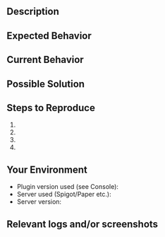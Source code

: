## Description
<!--- If the summary in the title is not enough, you can provide more information here. -->

## Expected Behavior
<!--- Tell us what should happen -->

## Current Behavior
<!--- Tell us what happens instead of the expected behavior -->

## Possible Solution
<!--- Not obligatory, but suggest a fix/reason for the bug, or ideas how to implement the addition or change -->

## Steps to Reproduce
<!--- Provide a link to a live example, or an unambiguous set of steps to reproduce this bug. Include code to reproduce, if relevant -->

1.
2.
3.
4.

## Your Environment
<!--- Include as many relevant details about the environment you experienced the bug in -->
* Plugin version used (see Console): 
* Server used (Spigot/Paper etc.): 
* Server version: 

## Relevant logs and/or screenshots
<!--- Paste any relevant logs - please use code blocks (```) to format console output, logs, and code as it's very hard to read otherwise. -->
